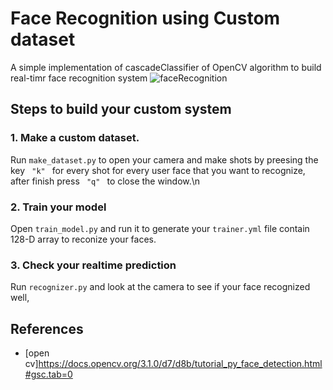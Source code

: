 # Face Recognition using Custom dataset
A simple implementation of cascadeClassifier of OpenCV algorithm to build real-timr face recognition system
![faceRecognition](https://user-images.githubusercontent.com/44967072/156584360-0e6e1ebb-9e87-49ec-8949-894c73613ee0.gif)
## Steps to build your custom system
### 1. Make a custom dataset.
Run <code>make_dataset.py</code> to open your camera and make shots by preesing the key <code> "k" </code> for every shot for every user face that you want to recognize, after finish press <code> "q" </code> to close the window.\n
### 2. Train your model
Open <code>train_model.py</code> and run it to generate your <code>trainer.yml</code> file contain 128-D array to reconize your faces.
### 3. Check your realtime prediction
Run <code>recognizer.py</code> and look at the camera to see if your face recognized well, 

## References
- [open cv]https://docs.opencv.org/3.1.0/d7/d8b/tutorial_py_face_detection.html#gsc.tab=0
